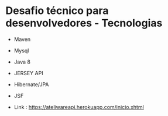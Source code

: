 # Desafio técnico para desenvolvedores - Tecnologias

- Maven
- Mysql
- Java 8
- JERSEY API
- Hibernate/JPA
- JSF

- Link : https://ateliwareapi.herokuapp.com/inicio.xhtml


